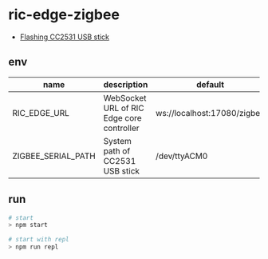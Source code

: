 # ric-edge-zigbee

 - [Flashing CC2531 USB stick](https://www.zigbee2mqtt.io/getting_started/flashing_the_cc2531.html)

## env

| name                      | description                                                | default                
| ------------------------- | ---------------------------------------------------------- | --------------------------------- 
| RIC_EDGE_URL              | WebSocket URL of RIC Edge core controller                  | ws://localhost:17080/zigbee                              
| ZIGBEE_SERIAL_PATH        | System path of CC2531 USB stick                            | /dev/ttyACM0


## run

```sh
# start
> npm start

# start with repl
> npm run repl
```

